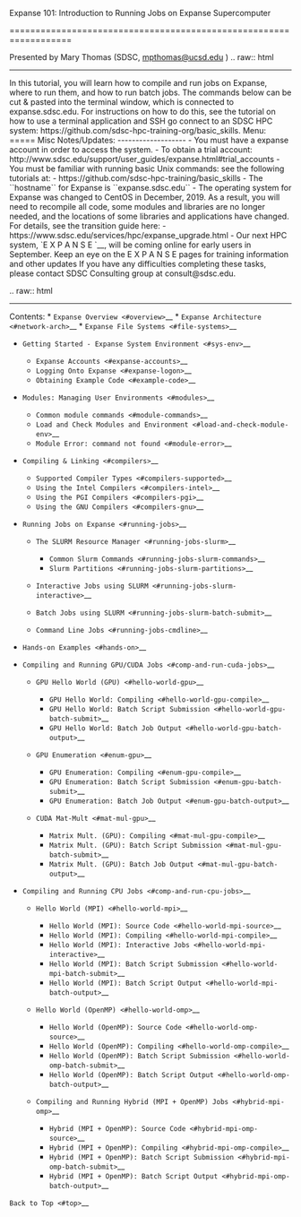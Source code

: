 Expanse 101: Introduction to Running Jobs on Expanse Supercomputer

==================================================================

Presented by Mary Thomas (SDSC, mpthomas@ucsd.edu )
.. raw:: html
   <hr>
In this tutorial, you will learn how to compile and run jobs on Expanse,
where to run them, and how to run batch jobs. The commands below can be
cut & pasted into the terminal window, which is connected to
expanse.sdsc.edu. For instructions on how to do this, see the tutorial
on how to use a terminal application and SSH go connect to an SDSC HPC
system: https://github.com/sdsc-hpc-training-org/basic_skills.
Menu: 
=====
Misc Notes/Updates:
-------------------
-  You must have a expanse account in order to access the system.
   -  To obtain a trial account:
      http://www.sdsc.edu/support/user_guides/expanse.html#trial_accounts
-  You must be familiar with running basic Unix commands: see the
   following tutorials at:
   -  https://github.com/sdsc-hpc-training/basic_skills
-  The ``hostname`` for Expanse is ``expanse.sdsc.edu``
-  The operating system for Expanse was changed to CentOS in December,
   2019. As a result, you will need to recompile all code, some modules
   and libraries are no longer needed, and the locations of some
   libraries and applications have changed. For details, see the
   transition guide here:
   -  https://www.sdsc.edu/services/hpc/expanse_upgrade.html
-  Our next HPC system, `E X P A N S E <https://expanse.sdsc.edu>`__,
   will be coming online for early users in September. Keep an eye on
   the E X P A N S E pages for training information and other updates
If you have any difficulties completing these tasks, please contact SDSC
Consulting group at consult@sdsc.edu.

.. raw:: html

   <hr>

Contents: \* `Expanse Overview <#overview>`__ \* `Expanse
Architecture <#network-arch>`__ \* `Expanse File
Systems <#file-systems>`__

-  `Getting Started - Expanse System Environment <#sys-env>`__

   -  `Expanse Accounts <#expanse-accounts>`__
   -  `Logging Onto Expanse <#expanse-logon>`__
   -  `Obtaining Example Code <#example-code>`__

-  `Modules: Managing User Environments <#modules>`__

   -  `Common module commands <#module-commands>`__
   -  `Load and Check Modules and
      Environment <#load-and-check-module-env>`__
   -  `Module Error: command not found <#module-error>`__

-  `Compiling & Linking <#compilers>`__

   -  `Supported Compiler Types <#compilers-supported>`__
   -  `Using the Intel Compilers <#compilers-intel>`__
   -  `Using the PGI Compilers <#compilers-pgi>`__
   -  `Using the GNU Compilers <#compilers-gnu>`__

-  `Running Jobs on Expanse <#running-jobs>`__

   -  `The SLURM Resource Manager <#running-jobs-slurm>`__

      -  `Common Slurm Commands <#running-jobs-slurm-commands>`__
      -  `Slurm Partitions <#running-jobs-slurm-partitions>`__

   -  `Interactive Jobs using SLURM <#running-jobs-slurm-interactive>`__
   -  `Batch Jobs using SLURM <#running-jobs-slurm-batch-submit>`__
   -  `Command Line Jobs <#running-jobs-cmdline>`__

-  `Hands-on Examples <#hands-on>`__
-  `Compiling and Running GPU/CUDA Jobs <#comp-and-run-cuda-jobs>`__

   -  `GPU Hello World (GPU) <#hello-world-gpu>`__

      -  `GPU Hello World: Compiling <#hello-world-gpu-compile>`__
      -  `GPU Hello World: Batch Script
         Submission <#hello-world-gpu-batch-submit>`__
      -  `GPU Hello World: Batch Job
         Output <#hello-world-gpu-batch-output>`__

   -  `GPU Enumeration <#enum-gpu>`__

      -  `GPU Enumeration: Compiling <#enum-gpu-compile>`__
      -  `GPU Enumeration: Batch Script
         Submission <#enum-gpu-batch-submit>`__
      -  `GPU Enumeration: Batch Job Output <#enum-gpu-batch-output>`__

   -  `CUDA Mat-Mult <#mat-mul-gpu>`__

      -  `Matrix Mult. (GPU): Compiling <#mat-mul-gpu-compile>`__
      -  `Matrix Mult. (GPU): Batch Script
         Submission <#mat-mul-gpu-batch-submit>`__
      -  `Matrix Mult. (GPU): Batch Job
         Output <#mat-mul-gpu-batch-output>`__

-  `Compiling and Running CPU Jobs <#comp-and-run-cpu-jobs>`__

   -  `Hello World (MPI) <#hello-world-mpi>`__

      -  `Hello World (MPI): Source Code <#hello-world-mpi-source>`__
      -  `Hello World (MPI): Compiling <#hello-world-mpi-compile>`__
      -  `Hello World (MPI): Interactive
         Jobs <#hello-world-mpi-interactive>`__
      -  `Hello World (MPI): Batch Script
         Submission <#hello-world-mpi-batch-submit>`__
      -  `Hello World (MPI): Batch Script
         Output <#hello-world-mpi-batch-output>`__

   -  `Hello World (OpenMP) <#hello-world-omp>`__

      -  `Hello World (OpenMP): Source Code <#hello-world-omp-source>`__
      -  `Hello World (OpenMP): Compiling <#hello-world-omp-compile>`__
      -  `Hello World (OpenMP): Batch Script
         Submission <#hello-world-omp-batch-submit>`__
      -  `Hello World (OpenMP): Batch Script
         Output <#hello-world-omp-batch-output>`__

   -  `Compiling and Running Hybrid (MPI + OpenMP)
      Jobs <#hybrid-mpi-omp>`__

      -  `Hybrid (MPI + OpenMP): Source Code <#hybrid-mpi-omp-source>`__
      -  `Hybrid (MPI + OpenMP): Compiling <#hybrid-mpi-omp-compile>`__
      -  `Hybrid (MPI + OpenMP): Batch Script
         Submission <#hybrid-mpi-omp-batch-submit>`__
      -  `Hybrid (MPI + OpenMP): Batch Script
         Output <#hybrid-mpi-omp-batch-output>`__

`Back to Top <#top>`__
